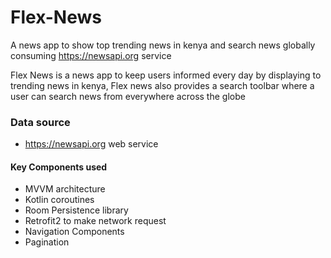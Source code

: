 # Flex-News
A news app to show top trending news in kenya and search news globally consuming https://newsapi.org service 

Flex News is a news app to keep users informed every day by displaying to trending news in kenya, Flex news also provides a search toolbar where a user can search news from everywhere across the globe

### Data source
* https://newsapi.org web service

#### Key Components used
* MVVM architecture
* Kotlin coroutines
* Room Persistence library
* Retrofit2 to make network request
* Navigation Components
* Pagination 
